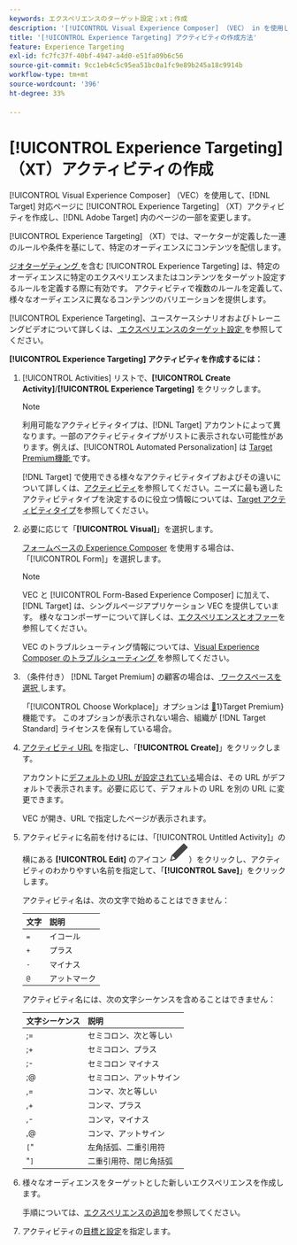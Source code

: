```yaml
---
keywords: エクスペリエンスのターゲット設定；xt；作成
description: '[!UICONTROL Visual Experience Composer] （VEC） in を使用して、[!UICONTROL Experience Targeting] （XT）アクティビティを作成する方法を説明します  [!DNL Adobe Target] '
title: '[!UICONTROL Experience Targeting] アクティビティの作成方法'
feature: Experience Targeting
exl-id: fc7fc37f-40bf-4947-a4d0-e51fa09b6c56
source-git-commit: 9cc1eb4c5c95ea51bc0a1fc9e89b245a18c9914b
workflow-type: tm+mt
source-wordcount: '396'
ht-degree: 33%

---
```


# [!UICONTROL Experience Targeting] （XT）アクティビティの作成

[!UICONTROL Visual Experience Composer] （VEC）を使用して、[!DNL Target] 対応ページに [!UICONTROL Experience Targeting] （XT）アクティビティを作成し、[!DNL Adobe Target] 内のページの一部を変更します。

[!UICONTROL Experience Targeting] （XT）では、マーケターが定義した一連のルールや条件を基にして、特定のオーディエンスにコンテンツを配信します。

[ ジオターゲティング ](/help/main/c-target/c-audiences/c-target-rules/geo.md) を含む [!UICONTROL Experience Targeting] は、特定のオーディエンスに特定のエクスペリエンスまたはコンテンツをターゲット設定するルールを定義する際に有効です。 アクティビティで複数のルールを定義して、様々なオーディエンスに異なるコンテンツのバリエーションを提供します。

[!UICONTROL Experience Targeting]、ユースケースシナリオおよびトレーニングビデオについて詳しくは、[ エクスペリエンスのターゲット設定 ](/help/main/c-activities/t-experience-target/experience-target.md) を参照してください。

**[!UICONTROL Experience Targeting] アクティビティを作成するには：**

1. [!UICONTROL Activities] リストで、**[!UICONTROL Create Activity]**/**[!UICONTROL Experience Targeting]** をクリックします。

   >[!NOTE]
   >
   >利用可能なアクティビティタイプは、[!DNL Target] アカウントによって異なります。一部のアクティビティタイプがリストに表示されない可能性があります。例えば、[!UICONTROL Automated Personalization] は [Target Premium機能 ](/help/main/c-intro/intro.md#premium) です。
   >
   >[!DNL Target] で使用できる様々なアクティビティタイプおよびその違いについて詳しくは、[アクティビティ](/help/main/c-activities/activities.md#concept_D317A95A1AB54674BA7AB65C7985BA03)を参照してください。ニーズに最も適したアクティビティタイプを決定するのに役立つ情報については、[Target アクティビティタイプ](/help/main/c-activities/target-activities-guide.md)を参照してください。

1. 必要に応じて「**[!UICONTROL Visual]**」を選択します。

   [ フォームベースの Experience Composer](/help/main/c-experiences/form-experience-composer.md) を使用する場合は、「[!UICONTROL Form]」を選択します。

   >[!NOTE]
   >
   >VEC と [!UICONTROL Form-Based Experience Composer] に加えて、[!DNL Target] は、シングルページアプリケーション VEC を提供しています。 様々なコンポーザーについて詳しくは、[エクスペリエンスとオファー](/help/main/c-experiences/experiences.md)を参照してください。
   >
   >VEC のトラブルシューティング情報については、[Visual Experience Composer のトラブルシューティング ](/help/main/c-experiences/c-visual-experience-composer/r-troubleshoot-composer/troubleshoot-composer.md) を参照してください。

1. （条件付き） [!DNL Target Premium] の顧客の場合は、[ ワークスペースを選択 ](/help/main/administrating-target/c-user-management/property-channel/property-channel.md) します。

   「[!UICONTROL Choose Workplace]」オプションは [&#128279;](/help/main/c-intro/intro.md)1&rbrace;Target Premium&rbrace; 機能です。 このオプションが表示されない場合、組織が [!DNL Target Standard] ライセンスを保有している場合。

1. [ アクティビティ URL](/help/main/c-activities/t-experience-target/t-xt-create/xt-activity-url.md#concept_D28549AAA0A14E3BB5F05F32BE8ABC90) を指定し、「**[!UICONTROL Create]**」をクリックします。

   アカウントに[デフォルトの URL が設定されている](/help/main/administrating-target/visual-experience-composer-set-up.md)場合は、その URL がデフォルトで表示されます。必要に応じて、デフォルトの URL を別の URL に変更できます。

   VEC が開き、URL で指定したページが表示されます。

1. アクティビティに名前を付けるには、「[!UICONTROL Untitled Activity]」の横にある **[!UICONTROL Edit]** のアイコン ![ 編集アイコン ](/help/main/assets/icons/Edit.svg)）をクリックし、アクティビティのわかりやすい名前を指定して、「**[!UICONTROL Save]**」をクリックします。

   アクティビティ名は、次の文字で始めることはできません：

   | 文字 | 説明 |
   |--- |--- |
   | `=` | イコール |
   | `+` | プラス |
   | `-` | マイナス |
   | `@` | アットマーク |

   アクティビティ名には、次の文字シーケンスを含めることはできません：

   | 文字シーケンス | 説明 |
   |--- |--- |
   | ;= | セミコロン、次と等しい |
   | ;+ | セミコロン、プラス |
   | ;- | セミコロン マイナス |
   | ;@ | セミコロン、アットサイン |
   | ,= | コンマ、次と等しい |
   | ,+ | コンマ、プラス |
   | ,- | コンマ，マイナス |
   | ,@ | コンマ、アットサイン |
   | `[`&quot; | 左角括弧、二重引用符 |
   | &quot;`]` | 二重引用符、閉じ角括弧 |

1. 様々なオーディエンスをターゲットとした新しいエクスペリエンスを作成します。

   手順については、[エクスペリエンスの追加](/help/main/c-activities/t-experience-target/t-xt-create/xt-add-experience.md)を参照してください。

1. アクティビティの[目標と設定](/help/main/c-activities/t-experience-target/t-xt-create/xt-goals-and-settings.md#reference_B25389FD6F3A4989801E740364B089CC)を指定します。
